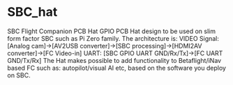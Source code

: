 # SBC_hat
SBC Flight Companion PCB Hat
GPIO PCB Hat design to be used on slim form factor SBC such as Pi Zero family. 
The architecture is: 
VIDEO Signal: [Analog cam]->[AV2USB converter]->[SBC processing]->[HDMI2AV converter]->[FC Video-in] 
UART: [SBC GPIO UART GND/Rx/Tx]->[FC UART GND/Tx/Rx] 
The Hat makes possible to add functionality to Betaflight/iNav based FC such as: autopilot/visual AI etc, based on the software you deploy on SBC.
